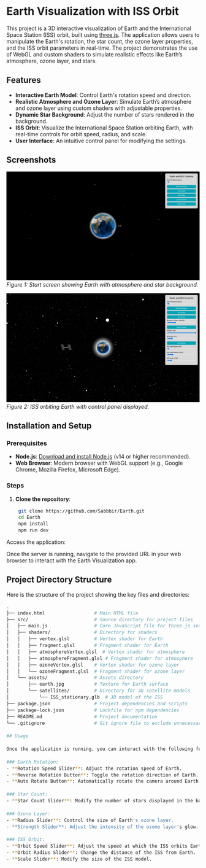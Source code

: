 # Earth Visualization with ISS Orbit

This project is a 3D interactive visualization of Earth and the International Space Station (ISS) orbit, built using [three.js](https://threejs.org/). The application allows users to manipulate the Earth's rotation, the star count, the ozone layer properties, and the ISS orbit parameters in real-time. The project demonstrates the use of WebGL and custom shaders to simulate realistic effects like Earth’s atmosphere, ozone layer, and stars.

## Features

- **Interactive Earth Model**: Control Earth's rotation speed and direction.
- **Realistic Atmosphere and Ozone Layer**: Simulate Earth’s atmosphere and ozone layer using custom shaders with adjustable properties.
- **Dynamic Star Background**: Adjust the number of stars rendered in the background.
- **ISS Orbit**: Visualize the International Space Station orbiting Earth, with real-time controls for orbit speed, radius, and scale.
- **User Interface**: An intuitive control panel for modifying the settings.

## Screenshots

![Screenshot of Start Screen](screenshot1.png)
*Figure 1: Start screen showing Earth with atmosphere and star background.*

![Screenshot of ISS Orbit and other Controls](screenshot2.png)
*Figure 2: ISS orbiting Earth with control panel displayed.*

## Installation and Setup

### Prerequisites

- **Node.js**: [Download and install Node.js](https://nodejs.org/en/) (v14 or higher recommended).
- **Web Browser**: Modern browser with WebGL support (e.g., Google Chrome, Mozilla Firefox, Microsoft Edge).

### Steps

1. **Clone the repository**:

   ```bash
    git clone https://github.com/Sabbbir/Earth.git
    cd Earth
    npm install
    npm run dev

Access the application:

Once the server is running, navigate to the provided URL in your web browser to interact with the Earth Visualization app.

## Project Directory Structure

Here is the structure of the project showing the key files and directories:

```bash
.
├── index.html                  # Main HTML file
├── src/                        # Source directory for project files
│   ├── main.js                 # Core JavaScript file for three.js setup
│   ├── shaders/                # Directory for shaders
│   │   ├── vertex.glsl         # Vertex shader for Earth
│   │   ├── fragment.glsl       # Fragment shader for Earth
│   │   ├── atmosphereVertex.glsl  # Vertex shader for atmosphere
│   │   ├── atmosphereFragment.glsl # Fragment shader for atmosphere
│   │   ├── ozoneVertex.glsl    # Vertex shader for ozone layer
│   │   └── ozoneFragment.glsl  # Fragment shader for ozone layer
│   └── assets/                 # Assets directory
│       ├── earth.jpg           # Texture for Earth surface
│       └── satellites/         # Directory for 3D satellite models
│           └── ISS_stationary.glb  # 3D model of the ISS
├── package.json                # Project dependencies and scripts
├── package-lock.json           # Lockfile for npm dependencies
├── README.md                   # Project documentation
└── .gitignore                  # Git ignore file to exclude unnecessary files

## Usage

Once the application is running, you can interact with the following features from the control panel:

### Earth Rotation:
- **Rotation Speed Slider**: Adjust the rotation speed of Earth.
- **Reverse Rotation Button**: Toggle the rotation direction of Earth.
- **Auto Rotate Button**: Automatically rotate the camera around Earth.

### Star Count:
- **Star Count Slider**: Modify the number of stars displayed in the background.

### Ozone Layer:
- **Radius Slider**: Control the size of Earth's ozone layer.
- **Strength Slider**: Adjust the intensity of the ozone layer's glow.

### ISS Orbit:
- **Orbit Speed Slider**: Adjust the speed at which the ISS orbits Earth.
- **Orbit Radius Slider**: Change the distance of the ISS from Earth.
- **Scale Slider**: Modify the size of the ISS model.
